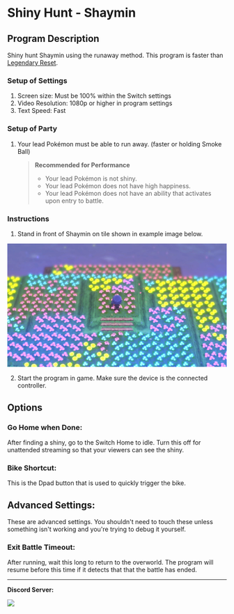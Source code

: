 # Shiny Hunt - Shaymin

## Program Description

Shiny hunt Shaymin using the runaway method. This program is faster than [Legendary Reset](LegendaryReset.md).

### Setup of Settings

1. Screen size: Must be 100% within the Switch settings
2. Video Resolution: 1080p or higher in program settings
3. Text Speed: Fast

### Setup of Party
1. Your lead Pokémon must be able to run away. (faster or holding Smoke Ball)

   > **Recommended for Performance**
   > - Your lead Pokémon is not shiny.
   > - Your lead Pokémon does not have high happiness.
   > - Your lead Pokémon does not have an ability that activates upon entry to battle.

### Instructions

1. Stand in front of Shaymin on tile shown in example image below.

<img src="images/ShinyhuntShaymin-Overworld-0.png">

2. Start the program in game. Make sure the device is the connected controller.


## Options


### Go Home when Done:

After finding a shiny, go to the Switch Home to idle. Turn this off for unattended streaming so that your viewers can see the shiny.

### Bike Shortcut:

This is the Dpad button that is used to quickly trigger the bike.


## Advanced Settings:
These are advanced settings. You shouldn't need to touch these unless something isn't working and you're trying to debug it yourself.

### Exit Battle Timeout:

After running, wait this long to return to the overworld. The program will resume before this time if it detects that that the battle has ended.



<hr>

**Discord Server:** 

[<img src="https://canary.discordapp.com/api/guilds/695809740428673034/widget.png?style=banner2">](https://discord.gg/cQ4gWxN)
